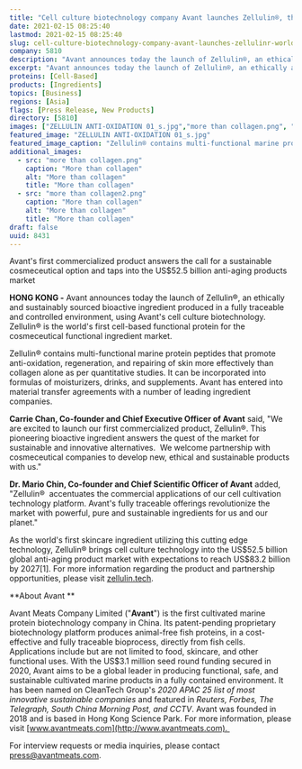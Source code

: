 ```yaml
---
title: "Cell culture biotechnology company Avant launches Zellulin®, the world’s first cell-based functional protein ingredient for skincare"
date: 2021-02-15 08:25:40
lastmod: 2021-02-15 08:25:40
slug: cell-culture-biotechnology-company-avant-launches-zellulinr-worlds-first-cell-based
company: 5810
description: "Avant announces today the launch of Zellulin®, an ethically and sustainably sourced bioactive ingredient produced in a fully traceable and controlled environment, using Avant's cell culture biotechnology."
excerpt: "Avant announces today the launch of Zellulin®, an ethically and sustainably sourced bioactive ingredient produced in a fully traceable and controlled environment, using Avant's cell culture biotechnology."
proteins: [Cell-Based]
products: [Ingredients]
topics: [Business]
regions: [Asia]
flags: [Press Release, New Products]
directory: [5810]
images: ["ZELLULIN ANTI-OXIDATION 01_s.jpg","more than collagen.png", "more than collagen2.png"]
featured_image: "ZELLULIN ANTI-OXIDATION 01_s.jpg"
featured_image_caption: "Zellulin® contains multi-functional marine protein peptides that promote anti-oxidation, regeneration, and repairing of skin."
additional_images:
  - src: "more than collagen.png"
    caption: "More than collagen"
    alt: "More than collagen"
    title: "More than collagen"
  - src: "more than collagen2.png"
    caption: "More than collagen"
    alt: "More than collagen"
    title: "More than collagen"
draft: false
uuid: 8431
---
```

Avant's first commercialized product answers the call for a sustainable
cosmeceutical option and taps into the US\$52.5 billion anti-aging
products market

**HONG KONG -** Avant announces today the launch of Zellulin®, an
ethically and sustainably sourced bioactive ingredient produced in a
fully traceable and controlled environment, using Avant\'s cell culture
biotechnology. Zellulin® is the world's first cell-based functional
protein for the cosmeceutical functional ingredient market.

Zellulin® contains multi-functional marine protein peptides that promote
anti-oxidation, regeneration, and repairing of skin more effectively
than collagen alone as per quantitative studies. It can be incorporated
into formulas of moisturizers, drinks, and supplements. Avant has
entered into material transfer agreements with a number of leading
ingredient companies. 

**Carrie Chan, Co-founder and Chief Executive Officer of Avant** said,
"We are excited to launch our first commercialized product, Zellulin®.
This pioneering bioactive ingredient answers the quest of the market for
sustainable and innovative alternatives.  We welcome partnership with
cosmeceutical companies to develop new, ethical and sustainable products
with us."

**Dr. Mario Chin, Co-founder and Chief Scientific Officer of Avant**
added, "Zellulin®  accentuates the commercial applications of our cell
cultivation technology platform. Avant's fully traceable offerings
revolutionize the market with powerful, pure and sustainable ingredients
for us and our planet." 

As the world's first skincare ingredient utilizing this cutting edge
technology, Zellulin® brings cell culture technology into the US\$52.5
billion global anti-aging product market with expectations to reach
US\$83.2 billion by 2027\[1\]. For more information regarding the
product and partnership opportunities, please visit
[zellulin.tech](https://zellulin.tech/).  

**About Avant **

Avant Meats Company Limited ("**Avant**") is the first cultivated marine
protein biotechnology company in China. Its patent-pending proprietary
biotechnology platform produces animal-free fish proteins, in a
cost-effective and fully traceable bioprocess, directly from fish
cells.  Applications include but are not limited to food, skincare, and
other functional uses. With the US\$3.1 million seed round funding
secured in 2020, Avant aims to be a global leader in producing
functional, safe, and sustainable cultivated marine products in a fully
contained environment. It has been named on CleanTech Group's *2020 APAC
25 list of most innovative sustainable companies* and featured in
*Reuters,* *Forbes, The Telegraph, South China Morning Post, and CCTV*.
Avant was founded in 2018 and is based in Hong Kong Science Park. For
more information, please visit
[www.avantmeats.com](http://www.avantmeats.com). 

For interview requests or media inquiries, please contact
<press@avantmeats.com>.  

 
